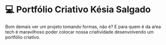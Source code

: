 #                                                      :computer: Portfólio Criativo Késia Salgado

Bom demais ver um projeto tomando formas, não é? E para quem é da aŕea tech é maravilhoso poder colocar nossa criatividade desenvolvendo um portfólio criativo.
